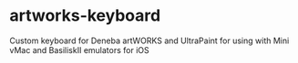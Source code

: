 # artworks-keyboard
Custom keyboard for Deneba artWORKS and UltraPaint for using with Mini vMac and BasiliskII emulators for iOS
